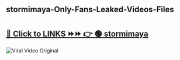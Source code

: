 
 ## stormimaya-Only-Fans-Leaked-Videos-Files

# <h2><a href="https://mediaupload.pro?stormimaya">🔗 Click to LINKS ⏩⏩ 👉 🟢 stormimaya </a></h2>

<a href="https://mediaupload.pro?stormimaya" rel="nofollow" data-target="animated-image.originalLink"><img src="https://i.ibb.co.com/xMMVF88/686577567.gif" alt="Viral Video Original" style="max-width: 100%; display: inline-block;" data-target="animated-image.originalImage"></a>